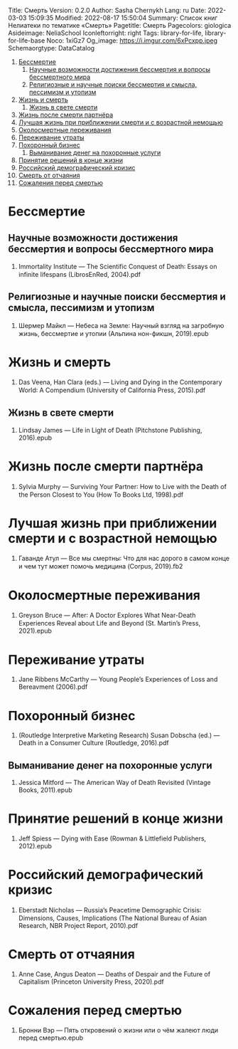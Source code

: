Title: Смерть
Version: 0.2.0
Author: Sasha Chernykh
Lang: ru
Date: 2022-03-03 15:09:35
Modified: 2022-08-17 15:50:04
Summary: Список книг Нелиатеки по тематике «Смерть»
Pagetitle: Смерть
Pagecolors: giologica
Asideimage: NeliaSchool
Iconleftorright: right
Tags: library-for-life, library-for-life-base
Noco: 1xiGz7
Og_image: https://i.imgur.com/6xPcxpp.jpeg
Schemaorgtype: DataCatalog

<!-- MarkdownTOC -->

1. [Бессмертие](#Бессмертие)
	1. [Научные возможности достижения бессмертия и вопросы бессмертного мира](#Научные-возможности-достижения-бессмертия-и-вопросы-бессмертного-мира)
	1. [Религиозные и научные поиски бессмертия и смысла, пессимизм и утопизм](#Религиозные-и-научные-поиски-бессмертия-и-смысла-пессимизм-и-утопизм)
1. [Жизнь и смерть](#Жизнь-и-смерть)
	1. [Жизнь в свете смерти](#Жизнь-в-свете-смерти)
1. [Жизнь после смерти партнёра](#Жизнь-после-смерти-партнёра)
1. [Лучшая жизнь при приближении смерти и с возрастной немощью](#Лучшая-жизнь-при-приближении-смерти-и-с-возрастной-немощью)
1. [Околосмертные переживания](#Околосмертные-переживания)
1. [Переживание утраты](#Переживание-утраты)
1. [Похоронный бизнес](#Похоронный-бизнес)
	1. [Выманивание денег на похоронные услуги](#Выманивание-денег-на-похоронные-услуги)
1. [Принятие решений в конце жизни](#Принятие-решений-в-конце-жизни)
1. [Российский демографический кризис](#Российский-демографический-кризис)
1. [Смерть от отчаяния](#Смерть-от-отчаяния)
1. [Сожаления перед смертью](#Сожаления-перед-смертью)

<!-- /MarkdownTOC -->

<a id="Бессмертие"></a>
# Бессмертие

<a id="Научные-возможности-достижения-бессмертия-и-вопросы-бессмертного-мира"></a>
## Научные возможности достижения бессмертия и вопросы бессмертного мира

1. Immortality Institute — The Scientific Conquest of Death꞉ Essays on infinite lifespans (LibrosEnRed, 2004).pdf

<a id="Религиозные-и-научные-поиски-бессмертия-и-смысла-пессимизм-и-утопизм"></a>
## Религиозные и научные поиски бессмертия и смысла, пессимизм и утопизм

1. Шермер Майкл — Небеса на Земле꞉ Научный взгляд на загробную жизнь, бессмертие и утопии (Альпина нон-фикшн, 2019).epub

<a id="Жизнь-и-смерть"></a>
# Жизнь и смерть

1. Das Veena, Han Clara (eds.) — Living and Dying in the Contemporary World꞉ A Compendium (University of California Press, 2015).pdf

<a id="Жизнь-в-свете-смерти"></a>
## Жизнь в свете смерти

1. Lindsay James — Life in Light of Death (Pitchstone Publishing, 2016).epub

<a id="Жизнь-после-смерти-партнёра"></a>
# Жизнь после смерти партнёра

1. Sylvia Murphy — Surviving Your Partner꞉ How to Live with the Death of the Person Closest to You (How To Books Ltd, 1998).pdf

<a id="Лучшая-жизнь-при-приближении-смерти-и-с-возрастной-немощью"></a>
# Лучшая жизнь при приближении смерти и с возрастной немощью

1. Гаванде Атул — Все мы смертны꞉ Что для нас дорого в самом конце и чем тут может помочь медицина (Corpus, 2019).fb2

<a id="Околосмертные-переживания"></a>
# Околосмертные переживания

1. Greyson Bruce — After꞉ A Doctor Explores What Near-Death Experiences Reveal about Life and Beyond (St. Martin’s Press, 2021).epub

<a id="Переживание-утраты"></a>
# Переживание утраты

1. Jane Ribbens McCarthy — Young People’s Experiences of Loss and Bereavment (2006).pdf

<a id="Похоронный-бизнес"></a>
# Похоронный бизнес

1. (Routledge Interpretive Marketing Research) Susan Dobscha (ed.) — Death in a Consumer Culture (Routledge, 2016).pdf

<a id="Выманивание-денег-на-похоронные-услуги"></a>
## Выманивание денег на похоронные услуги

1. Jessica Mitford — The American Way of Death Revisited (Vintage Books, 2011).epub

<a id="Принятие-решений-в-конце-жизни"></a>
# Принятие решений в конце жизни

1. Jeff Spiess — Dying with Ease (Rowman & Littlefield Publishers, 2012).epub

<a id="Российский-демографический-кризис"></a>
# Российский демографический кризис

1. Eberstadt Nicholas — Russia’s Peacetime Demographic Crisis꞉ Dimensions, Causes, Implications (The National Bureau of Asian Research, NBR Project Report, 2010).pdf

<a id="Смерть-от-отчаяния"></a>
# Смерть от отчаяния

1. Anne Case, Angus Deaton — Deaths of Despair and the Future of Capitalism (Princeton University Press, 2020).pdf

<a id="Сожаления-перед-смертью"></a>
# Сожаления перед смертью

1. Бронни Вэр — Пять откровений о жизни или о чём жалеют люди перед смертью.epub
